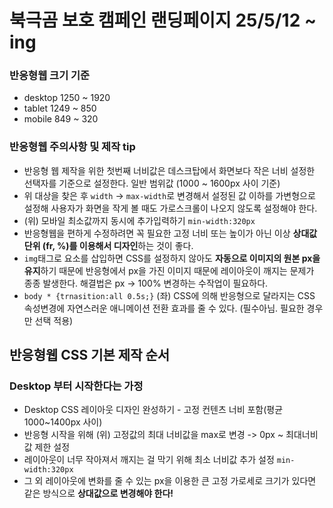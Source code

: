 # 북극곰 보호 캠페인 랜딩페이지 25/5/12 ~ ing
### 반응형웹 크기 기준
* desktop 1250 ~ 1920
* tablet 1249 ~ 850
* mobile 849 ~ 320
### 반응형웹 주의사항 및 제작 tip
* 반응형 웹 제작을 위한 첫번째 너비값은 데스크탑에서 화면보다 작은 너비 설정한 선택자를 기준으로 설정한다. 일반 범위값 (1000 ~ 1600px 사이 기준)
* 위 대상을 찾은 후 `width` -> `max-width`로 변경해서 설정된 값 이하를 가변형으로 설정해 사용자가 화면을 작게 볼 때도 가로스크롤이 나오지 않도록 설정해야 한다.
* (위) 모바일 최소값까지 동시에 추가입력하기 `min-width:320px`
* 반응형웹을 편하게 수정하려면 꼭 필요한 고정 너비 또는 높이가 아닌 이상 **상대값단위 (fr, %)를 이용해서 디자인**하는 것이 좋다.
* `img`태그로 요소를 삽입하면 CSS를 설정하지 않아도 **자동으로 이미지의 원본 px을 유지**하기 때문에 반응형에서 px을 가진 이미지 때문에 레이아웃이 깨지는 문제가 종종 발생한다. 해결법은 px -> 100% 변경하는 수작업이 필요하다.
* `body * {trnasition:all 0.5s;}` (좌) CSS에 의해 반응형으로 달라지는 CSS 속성변경에 자연스러운 애니메이션 전환 효과를 줄 수 있다. (필수아님. 필요한 경우만 선택 적용)
## 반응형웹 CSS 기본 제작 순서
### Desktop 부터 시작한다는 가정
* Desktop CSS 레이아웃 디자인 완성하기 - 고정 컨텐츠 너비 포함(평균 1000~1400px 사이)
* 반응형 시작을 위해 (위) 고정값의 최대 너비값을 max로 변경 -> 0px ~ 최대너비값 제한 설정
* 레이아웃이 너무 작아져서 깨지는 걸 막기 위해 최소 너비값 추가 설정 `min-width:320px`
* 그 외 레이아웃에 변화를 줄 수 있는 px을 이용한 큰 고정 가로세로 크기가 있다면 같은 방식으로 **상대값으로 변경해야 한다!**